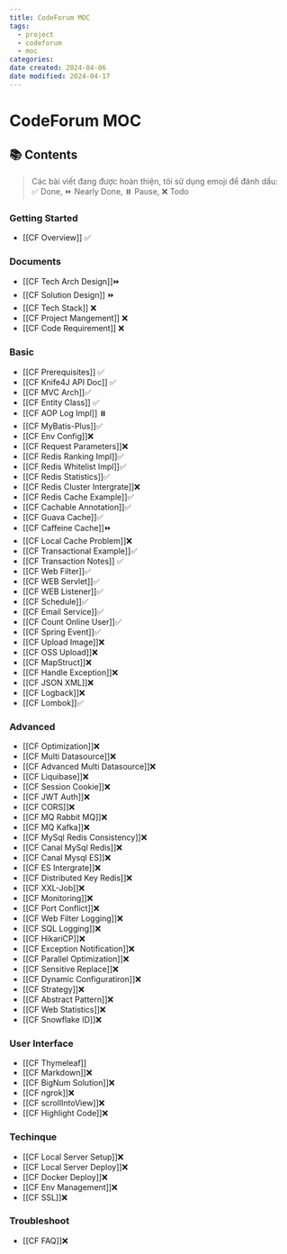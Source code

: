 ```yaml
---
title: CodeForum MOC
tags:
  - project
  - codeforum
  - moc
categories: 
date created: 2024-04-06
date modified: 2024-04-17
---
```


# CodeForum MOC

## 📚 Contents

> Các bài viết đang được hoàn thiện, tôi sử dụng emoji để đánh dấu:  
> ✅ Done, ⏩ Nearly Done, ⏸️ Pause, ❌ Todo

### Getting Started

- [[CF Overview]] ✅

### Documents

- [[CF Tech Arch Design]]⏩
- [[CF Solution Design]] ⏩
- [[CF Tech Stack]] ❌
- [[CF Project Mangement]] ❌
- [[CF Code Requirement]] ❌

### Basic

- [[CF Prerequisites]] ✅
- [[CF Knife4J API Doc]] ✅
- [[CF MVC Arch]]✅
- [[CF Entity Class]] ✅
- [[CF AOP Log Impl]] ⏸️
- [[CF MyBatis-Plus]]✅
- [[CF Env Config]]❌
- [[CF Request Parameters]]❌
- [[CF Redis Ranking Impl]]✅
- [[CF Redis Whitelist Impl]]✅
- [[CF Redis Statistics]]✅
- [[CF Redis Cluster Intergrate]]❌
- [[CF Redis Cache Example]]✅
- [[CF Cachable Annotation]]✅
- [[CF Guava Cache]]✅
- [[CF Caffeine Cache]]⏩
- [[CF Local Cache Problem]]❌
- [[CF Transactional Example]]✅
- [[CF Transaction Notes]] ✅
- [[CF Web Filter]]✅
- [[CF WEB Servlet]]✅
- [[CF WEB Listener]]✅
- [[CF Schedule]]✅
- [[CF Email Service]]✅
- [[CF Count Online User]]✅
- [[CF Spring Event]]✅
- [[CF Upload Image]]❌
- [[CF OSS Upload]]❌
- [[CF MapStruct]]❌
- [[CF Handle Exception]]❌
- [[CF JSON XML]]❌
- [[CF Logback]]❌
- [[CF Lombok]]✅

### Advanced

- [[CF Optimization]]❌
- [[CF Multi Datasource]]❌
- [[CF Advanced Multi Datasource]]❌
- [[CF Liquibase]]❌
- [[CF Session Cookie]]❌
- [[CF JWT Auth]]❌
- [[CF CORS]]❌
- [[CF MQ Rabbit MQ]]❌
- [[CF MQ Kafka]]❌
- [[CF MySql Redis Consistency]]❌
- [[CF Canal MySql Redis]]❌
- [[CF Canal Mysql ES]]❌
- [[CF ES Intergrate]]❌
- [[CF Distributed Key Redis]]❌
- [[CF XXL-Job]]❌
- [[CF Monitoring]]❌
- [[CF Port Conflict]]❌
- [[CF Web Filter Logging]]❌
- [[CF SQL Logging]]❌
- [[CF HikariCP]]❌
- [[CF Exception Notification]]❌
- [[CF Parallel Optimization]]❌
- [[CF Sensitive Replace]]❌
- [[CF Dynamic Configuratiron]]❌
- [[CF Strategy]]❌
- [[CF Abstract Pattern]]❌
- [[CF Web Statistics]]❌
- [[CF Snowflake ID]]❌

### User Interface

- [[CF Thymeleaf]]
- [[CF Markdown]]❌
- [[CF BigNum Solution]]❌
- [[CF ngrok]]❌
- [[CF scrollIntoView]]❌
- [[CF Highlight Code]]❌

### Techinque

- [[CF Local Server Setup]]❌
- [[CF Local Server Deploy]]❌
- [[CF Docker Deploy]]❌
- [[CF Env Management]]❌
- [[CF SSL]]❌

### Troubleshoot

- [[CF FAQ]]❌
